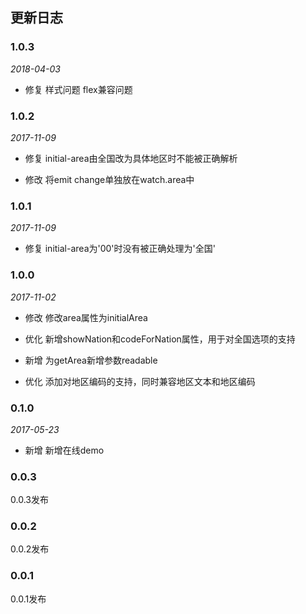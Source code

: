 ## 更新日志

### 1.0.3

*2018-04-03*

- 修复 样式问题 flex兼容问题

### 1.0.2

*2017-11-09*

- 修复 initial-area由全国改为具体地区时不能被正确解析

- 修改 将emit change单独放在watch.area中

### 1.0.1

*2017-11-09*

- 修复 initial-area为'00'时没有被正确处理为'全国'

### 1.0.0

*2017-11-02*

- 修改 修改area属性为initialArea

- 优化 新增showNation和codeForNation属性，用于对全国选项的支持

- 新增 为getArea新增参数readable

- 优化 添加对地区编码的支持，同时兼容地区文本和地区编码

### 0.1.0

*2017-05-23*

- 新增 新增在线demo

### 0.0.3

0.0.3发布

### 0.0.2

0.0.2发布

### 0.0.1

0.0.1发布

